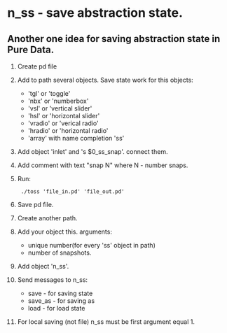 n_ss - save abstraction state.
==============================

Another one idea for saving abstraction state in Pure Data.
-----------------------------------------------------------

1. Create pd file

2. Add to path several objects. Save state work for this objects:
   +   'tgl' or 'toggle'
   +   'nbx' or 'numberbox'
   +   'vsl' or 'vertical slider'
   +   'hsl' or 'horizontal slider'
   +   'vradio' or 'verical radio'
   +   'hradio' or 'horizontal radio'
   +   'array' with name completion 'ss'

3. Add object 'inlet' and 's $0_ss_snap'. connect them.

4. Add comment with text "snap N" where N - number snaps.

5. Run: 

        ./toss 'file_in.pd' 'file_out.pd'

6. Save pd file.

7. Create another path.

8. Add your object this. arguments:
    +   unique number(for every 'ss' object in path)
    +   number of snapshots.

9. Add object 'n_ss'.

10. Send messages to n_ss:
    +   save - for saving state
    +   save_as - for saving as
    +   load - for load state

11. For local saving (not file) n_ss must be first argument equal 1.
